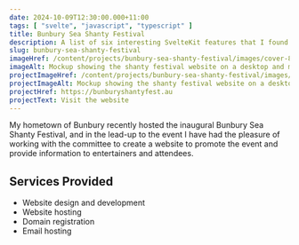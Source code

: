 ```yaml
---
date: 2024-10-09T12:30:00.000+11:00
tags: [ "svelte", "javascript", "typescript" ]
title: Bunbury Sea Shanty Festival
description: A list of six interesting SvelteKit features that I found useful whilst learning the framework.
slug: bunbury-sea-shanty-festival
imageHref: /content/projects/bunbury-sea-shanty-festival/images/cover-850x500.png
imageAlt: Mockup showing the shanty festival website on a desktop and mobile screen
projectImageHref: /content/projects/bunbury-sea-shanty-festival/images/mockup-1920x986.png
projectImageAlt: Mockup showing the shanty festival website on a desktop and mobile screen
projectHref: https://bunburyshantyfest.au
projectText: Visit the website
---
```


My hometown of Bunbury recently hosted the inaugural Bunbury Sea Shanty Festival, and in the lead-up to the event I have
had the pleasure of working with the committee to create a website to promote the event and provide information to
entertainers and attendees.

<!--endintro-->

## Services Provided

- Website design and development
- Website hosting
- Domain registration
- Email hosting
